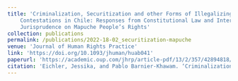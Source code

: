 ```yaml
---
title: 'Criminalization, Securitization and other Forms of Illegalizing Indigenous
    Contestations in Chile: Responses from Constitutional Law and Inter-American
    Jurisprudence on Mapuche People’s Rights'
collection: publications
permalink: /publications/2022-18-02_securitization-mapuche
venue: 'Journal of Human Rights Practice'
link: 'https://doi.org/10.1093/jhuman/huab041'
paperurl: 'https://academic.oup.com/jhrp/article-pdf/13/2/357/42894818/huab041.pdf'
citation: 'Eichler, Jessika, and Pablo Barnier-Khawam. ‘Criminalization, Securitization and Other Forms of Illegalizing Indigenous Contestations in Chile: Responses from Constitutional Law and Inter-American Jurisprudence on Mapuche People’s Rights’. <i>Journal of Human Rights Practice</i> 13, no. 2 (2022): 357–85.'
---
```

